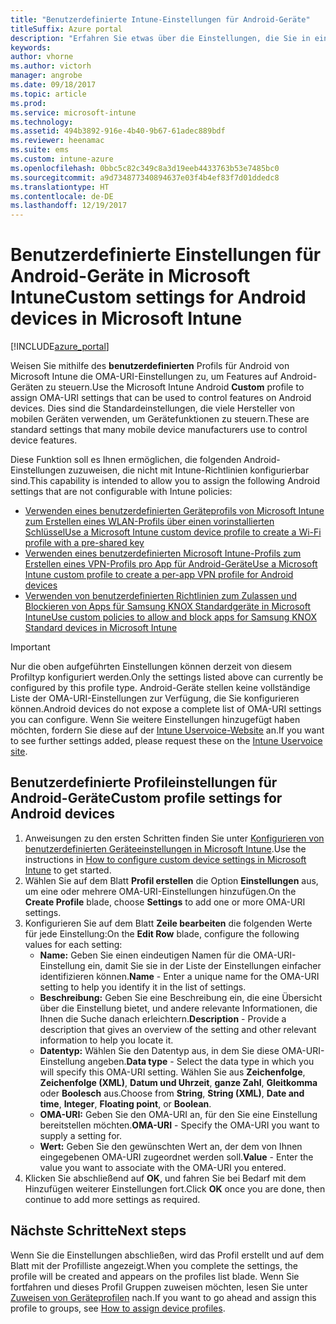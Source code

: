 ```yaml
---
title: "Benutzerdefinierte Intune-Einstellungen für Android-Geräte"
titleSuffix: Azure portal
description: "Erfahren Sie etwas über die Einstellungen, die Sie in einem benutzerdefinierten Android-Profil verwenden können.\""
keywords: 
author: vhorne
ms.author: victorh
manager: angrobe
ms.date: 09/18/2017
ms.topic: article
ms.prod: 
ms.service: microsoft-intune
ms.technology: 
ms.assetid: 494b3892-916e-4b40-9b67-61adec889bdf
ms.reviewer: heenamac
ms.suite: ems
ms.custom: intune-azure
ms.openlocfilehash: 0bbc5c82c349c8a3d19eeb4433763b53e7485bc0
ms.sourcegitcommit: a9d734877340894637e03f4b4ef83f7d01ddedc8
ms.translationtype: HT
ms.contentlocale: de-DE
ms.lasthandoff: 12/19/2017
---
```

# <a name="custom-settings-for-android-devices-in-microsoft-intune"></a><span data-ttu-id="dea98-103">Benutzerdefinierte Einstellungen für Android-Geräte in Microsoft Intune</span><span class="sxs-lookup"><span data-stu-id="dea98-103">Custom settings for Android devices in Microsoft Intune</span></span>

[!INCLUDE[azure_portal](./includes/azure_portal.md)]

<span data-ttu-id="dea98-104">Weisen Sie mithilfe des **benutzerdefinierten** Profils für Android von Microsoft Intune die OMA-URI-Einstellungen zu, um Features auf Android-Geräten zu steuern.</span><span class="sxs-lookup"><span data-stu-id="dea98-104">Use the Microsoft Intune Android **Custom** profile to assign OMA-URI settings that can be used to control features on Android devices.</span></span> <span data-ttu-id="dea98-105">Dies sind die Standardeinstellungen, die viele Hersteller von mobilen Geräten verwenden, um Gerätefunktionen zu steuern.</span><span class="sxs-lookup"><span data-stu-id="dea98-105">These are standard settings that many mobile device manufacturers use to control device features.</span></span>

<span data-ttu-id="dea98-106">Diese Funktion soll es Ihnen ermöglichen, die folgenden Android-Einstellungen zuzuweisen, die nicht mit Intune-Richtlinien konfigurierbar sind.</span><span class="sxs-lookup"><span data-stu-id="dea98-106">This capability is intended to allow you to assign the following Android settings that are not configurable with Intune policies:</span></span>

- [<span data-ttu-id="dea98-107">Verwenden eines benutzerdefinierten Geräteprofils von Microsoft Intune zum Erstellen eines WLAN-Profils über einen vorinstallierten Schlüssel</span><span class="sxs-lookup"><span data-stu-id="dea98-107">Use a Microsoft Intune custom device profile to create a Wi-Fi profile with a pre-shared key</span></span>](/intune/wi-fi-profile-shared-key)
- [<span data-ttu-id="dea98-108">Verwenden eines benutzerdefinierten Microsoft Intune-Profils zum Erstellen eines VPN-Profils pro App für Android-Geräte</span><span class="sxs-lookup"><span data-stu-id="dea98-108">Use a Microsoft Intune custom profile to create a per-app VPN profile for Android devices</span></span>](/intune/android-pulse-secure-per-app-vpn)
- [<span data-ttu-id="dea98-109">Verwenden von benutzerdefinierten Richtlinien zum Zulassen und Blockieren von Apps für Samsung KNOX Standardgeräte in Microsoft Intune</span><span class="sxs-lookup"><span data-stu-id="dea98-109">Use custom policies to allow and block apps for Samsung KNOX Standard devices in Microsoft Intune</span></span>](/intune/samsung-knox-apps-allow-block)

>[!IMPORTANT]
><span data-ttu-id="dea98-110">Nur die oben aufgeführten Einstellungen können derzeit von diesem Profiltyp konfiguriert werden.</span><span class="sxs-lookup"><span data-stu-id="dea98-110">Only the settings listed above can currently be configured by this profile type.</span></span> <span data-ttu-id="dea98-111">Android-Geräte stellen keine vollständige Liste der OMA-URI-Einstellungen zur Verfügung, die Sie konfigurieren können.</span><span class="sxs-lookup"><span data-stu-id="dea98-111">Android devices do not expose a complete list of OMA-URI settings you can configure.</span></span> <span data-ttu-id="dea98-112">Wenn Sie weitere Einstellungen hinzugefügt haben möchten, fordern Sie diese auf der [Intune Uservoice-Website](https://microsoftintune.uservoice.com/forums/291681-ideas) an.</span><span class="sxs-lookup"><span data-stu-id="dea98-112">If you want to see further settings added, please request these on the [Intune Uservoice site](https://microsoftintune.uservoice.com/forums/291681-ideas).</span></span>

## <a name="custom-profile-settings-for-android-devices"></a><span data-ttu-id="dea98-113">Benutzerdefinierte Profileinstellungen für Android-Geräte</span><span class="sxs-lookup"><span data-stu-id="dea98-113">Custom profile settings for Android devices</span></span>

1. <span data-ttu-id="dea98-114">Anweisungen zu den ersten Schritten finden Sie unter [Konfigurieren von benutzerdefinierten Geräteeinstellungen in Microsoft Intune](custom-settings-configure.md).</span><span class="sxs-lookup"><span data-stu-id="dea98-114">Use the instructions in [How to configure custom device settings in Microsoft Intune](custom-settings-configure.md) to get started.</span></span>
2. <span data-ttu-id="dea98-115">Wählen Sie auf dem Blatt **Profil erstellen** die Option **Einstellungen** aus, um eine oder mehrere OMA-URI-Einstellungen hinzufügen.</span><span class="sxs-lookup"><span data-stu-id="dea98-115">On the **Create Profile** blade, choose **Settings** to add one or more OMA-URI settings.</span></span>
3. <span data-ttu-id="dea98-116">Konfigurieren Sie auf dem Blatt **Zeile bearbeiten** die folgenden Werte für jede Einstellung:</span><span class="sxs-lookup"><span data-stu-id="dea98-116">On the **Edit Row** blade, configure the following values for each setting:</span></span>
    - <span data-ttu-id="dea98-117">**Name:** Geben Sie einen eindeutigen Namen für die OMA-URI-Einstellung ein, damit Sie sie in der Liste der Einstellungen einfacher identifizieren können.</span><span class="sxs-lookup"><span data-stu-id="dea98-117">**Name** - Enter a unique name for the OMA-URI setting to help you identify it in the list of settings.</span></span>
    - <span data-ttu-id="dea98-118">**Beschreibung:** Geben Sie eine Beschreibung ein, die eine Übersicht über die Einstellung bietet, und andere relevante Informationen, die Ihnen die Suche danach erleichtern.</span><span class="sxs-lookup"><span data-stu-id="dea98-118">**Description** - Provide a description that gives an overview of the setting and other relevant information to help you locate it.</span></span>
    - <span data-ttu-id="dea98-119">**Datentyp:** Wählen Sie den Datentyp aus, in dem Sie diese OMA-URI-Einstellung angeben.</span><span class="sxs-lookup"><span data-stu-id="dea98-119">**Data type** - Select the data type in which you will specify this OMA-URI setting.</span></span> <span data-ttu-id="dea98-120">Wählen Sie aus **Zeichenfolge**, **Zeichenfolge (XML)**, **Datum und Uhrzeit**, **ganze Zahl**, **Gleitkomma** oder **Boolesch** aus.</span><span class="sxs-lookup"><span data-stu-id="dea98-120">Choose from **String**, **String (XML)**, **Date and time**, **Integer**, **Floating point**, or **Boolean**.</span></span>
    - <span data-ttu-id="dea98-121">**OMA-URI:** Geben Sie den OMA-URI an, für den Sie eine Einstellung bereitstellen möchten.</span><span class="sxs-lookup"><span data-stu-id="dea98-121">**OMA-URI** - Specify the OMA-URI you want to supply a setting for.</span></span>
    - <span data-ttu-id="dea98-122">**Wert:** Geben Sie den gewünschten Wert an, der dem von Ihnen eingegebenen OMA-URI zugeordnet werden soll.</span><span class="sxs-lookup"><span data-stu-id="dea98-122">**Value** - Enter the value you want to associate with the OMA-URI you entered.</span></span>
4. <span data-ttu-id="dea98-123">Klicken Sie abschließend auf **OK**, und fahren Sie bei Bedarf mit dem Hinzufügen weiterer Einstellungen fort.</span><span class="sxs-lookup"><span data-stu-id="dea98-123">Click **OK** once you are done, then continue to add more settings as required.</span></span>

## <a name="next-steps"></a><span data-ttu-id="dea98-124">Nächste Schritte</span><span class="sxs-lookup"><span data-stu-id="dea98-124">Next steps</span></span>

<span data-ttu-id="dea98-125">Wenn Sie die Einstellungen abschließen, wird das Profil erstellt und auf dem Blatt mit der Profilliste angezeigt.</span><span class="sxs-lookup"><span data-stu-id="dea98-125">When you complete the settings, the profile will be created and appears on the profiles list blade.</span></span> <span data-ttu-id="dea98-126">Wenn Sie fortfahren und dieses Profil Gruppen zuweisen möchten, lesen Sie unter [Zuweisen von Geräteprofilen](device-profile-assign.md) nach.</span><span class="sxs-lookup"><span data-stu-id="dea98-126">If you want to go ahead and assign this profile to groups, see [How to assign device profiles](device-profile-assign.md).</span></span>




